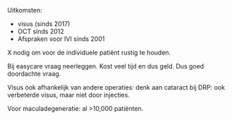 Uitkomsten:
- visus (sinds 2017)
- OCT sinds 2012
- Afspraken voor IVI sinds 2001

X nodig om voor de individuele patiënt rustig te houden. 

Bij easycare vraag neerleggen. Kost veel tijd en dus geld. Dus goed doordachte vraag. 

Visus ook afhankelijk van andere operaties: denk aan cataract bij DRP: ook verbeterde visus, maar niet door injecties. 

Voor maculadegeneratie: al >10,000 patiënten. 